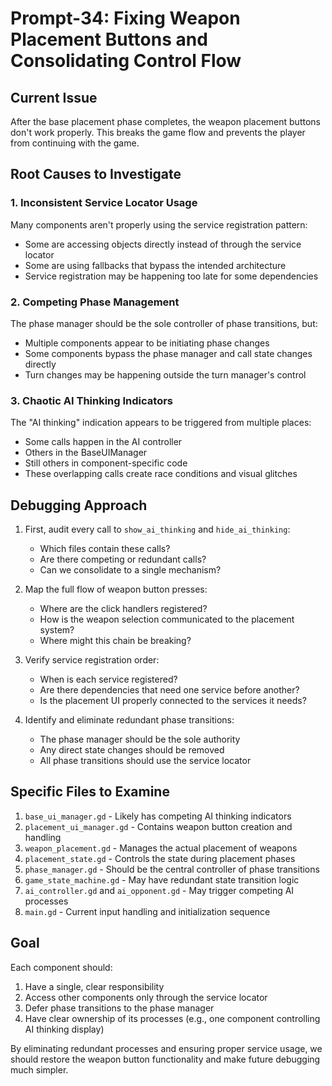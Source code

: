# Prompt-34: Fixing Weapon Placement Buttons and Consolidating Control Flow

## Current Issue
After the base placement phase completes, the weapon placement buttons don't work properly. This breaks the game flow and prevents the player from continuing with the game.

## Root Causes to Investigate

### 1. Inconsistent Service Locator Usage
Many components aren't properly using the service registration pattern:
- Some are accessing objects directly instead of through the service locator
- Some are using fallbacks that bypass the intended architecture
- Service registration may be happening too late for some dependencies

### 2. Competing Phase Management
The phase manager should be the sole controller of phase transitions, but:
- Multiple components appear to be initiating phase changes
- Some components bypass the phase manager and call state changes directly
- Turn changes may be happening outside the turn manager's control

### 3. Chaotic AI Thinking Indicators
The "AI thinking" indication appears to be triggered from multiple places:
- Some calls happen in the AI controller
- Others in the BaseUIManager
- Still others in component-specific code
- These overlapping calls create race conditions and visual glitches

## Debugging Approach

1. First, audit every call to `show_ai_thinking` and `hide_ai_thinking`:
   - Which files contain these calls?
   - Are there competing or redundant calls?
   - Can we consolidate to a single mechanism?

2. Map the full flow of weapon button presses:
   - Where are the click handlers registered?
   - How is the weapon selection communicated to the placement system?
   - Where might this chain be breaking?

3. Verify service registration order:
   - When is each service registered?
   - Are there dependencies that need one service before another?
   - Is the placement UI properly connected to the services it needs?

4. Identify and eliminate redundant phase transitions:
   - The phase manager should be the sole authority
   - Any direct state changes should be removed
   - All phase transitions should use the service locator

## Specific Files to Examine

1. `base_ui_manager.gd` - Likely has competing AI thinking indicators
2. `placement_ui_manager.gd` - Contains weapon button creation and handling
3. `weapon_placement.gd` - Manages the actual placement of weapons
4. `placement_state.gd` - Controls the state during placement phases
5. `phase_manager.gd` - Should be the central controller of phase transitions
6. `game_state_machine.gd` - May have redundant state transition logic
7. `ai_controller.gd` and `ai_opponent.gd` - May trigger competing AI processes
8. `main.gd` - Current input handling and initialization sequence

## Goal
Each component should:
1. Have a single, clear responsibility
2. Access other components only through the service locator
3. Defer phase transitions to the phase manager
4. Have clear ownership of its processes (e.g., one component controlling AI thinking display)

By eliminating redundant processes and ensuring proper service usage, we should restore the weapon button functionality and make future debugging much simpler.
